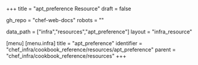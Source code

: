 +++
title = "apt_preference Resource"
draft = false

gh_repo = "chef-web-docs"
robots = ""

data_path = ["infra","resources","apt_preference"]
layout = "infra_resource"


[menu]
  [menu.infra]
    title = "apt_preference"
    identifier = "chef_infra/cookbook_reference/resources/apt_preference"
    parent = "chef_infra/cookbook_reference/resources"
+++

<!-- The contents of this page are automatically generated from the apt_preference.yaml file in the data directory. -->
<!-- To suggest a change, edit the https://github.com/chef/chef/blob/master/lib/chef/resource/apt_preference.rb file
      and submit a pull request to the https://github.com/chef/chef repository. -->

